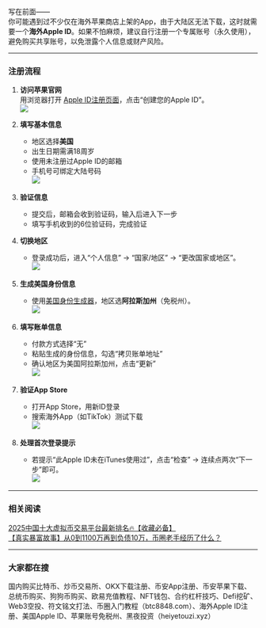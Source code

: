 写在前面——  
你可能遇到过不少仅在海外苹果商店上架的App，由于大陆区无法下载，这时就需要一个**海外Apple ID**。如果不怕麻烦，建议自行注册一个专属账号（永久使用），避免购买共享账号，以免泄露个人信息或财产风险。

---

### 注册流程  
1. **访问苹果官网**  
   用浏览器打开 [Apple ID注册页面](https://appleid.apple.com/)，点击“创建您的Apple ID”。  
   ![](https://ac63e02.webp.li/appleid-001.png)

2. **填写基本信息**  
   - 地区选择**美国**  
   - 出生日期需满18周岁  
   - 使用未注册过Apple ID的邮箱  
   - 手机号可绑定大陆号码  
   ![](https://ac63e02.webp.li/appleid-002.png)

3. **验证信息**  
   - 提交后，邮箱会收到验证码，输入后进入下一步  
   - 填写手机收到的6位验证码，完成验证  

4. **切换地区**  
   - 登录成功后，进入“个人信息” → “国家/地区” → “更改国家或地区”。  
   ![](https://ac63e02.webp.li/appleid-003.png)

5. **生成美国身份信息**  
   - 使用[美国身份生成器](https://www.fakepersongenerator.com/Random1/generate_identity)，地区选**阿拉斯加州**（免税州）。  
   ![](https://ac63e02.webp.li/appleid-004.png)

6. **填写账单信息**  
   - 付款方式选择“无”  
   - 粘贴生成的身份信息，勾选“拷贝账单地址”  
   - 确认地区为美国阿拉斯加州，点击“更新”  
   ![](https://ac63e02.webp.li/appleid-005.png)

7. **验证App Store**  
   - 打开App Store，用新ID登录  
   - 搜索海外App（如TikTok）测试下载  
   ![](https://ac63e02.webp.li/appleid-006.png)

8. **处理首次登录提示**  
   - 若提示“此Apple ID未在iTunes使用过”，点击“检查” → 连续点两次“下一步”即可。  
   ![](https://ac63e02.webp.li/appleid-007.png)

---

### 相关阅读  
[2025中国十大虚拟币交易平台最新排名🔥【收藏必备】](https://btc8848.com/top-10-exchanges/)  
[【真实暴富故事】从0到1100万再到负债10万，币圈老手经历了什么？](https://heiyetouzi.xyz/biquanstory001/)

---

### 大家都在搜  
国内购买比特币、炒币交易所、OKX下载注册、币安App注册、币安苹果下载、总统币购买、狗狗币购买、欧易充值教程、NFT钱包、合约杠杆技巧、Defi挖矿、Web3空投、符文铭文打法、币圈入门教程（btc8848.com）、海外Apple ID注册、美国Apple ID、苹果账号免税州、黑夜投资（heiyetouzi.xyz）